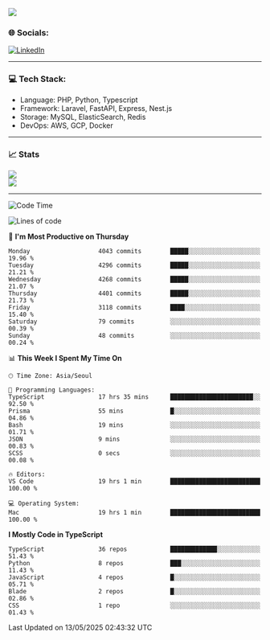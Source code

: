 <!--[![](https://visitcount.itsvg.in/api?id=jin-wk&icon=7&color=12)](https://visitcount.itsvg.in)-->
<!--[![Hits](https://hits.seeyoufarm.com/api/count/incr/badge.svg?url=https%3A%2F%2Fgithub.com%2Fjin-wk&count_bg=%235F625C&title_bg=%23555555&icon=github.svg&icon_color=%23E7E7E7&title=Hits&edge_flat=false)](https://hits.seeyoufarm.com)-->
![](https://komarev.com/ghpvc/?username=jin-wk&color=lightgrey&style=for-the-badge)

### 🌐 Socials:
[![LinkedIn](https://img.shields.io/badge/LinkedIn-%230077B5.svg?logo=linkedin&logoColor=white)](https://linkedin.com/in/jinwook-lee-242625241) 

---

### 💻 Tech Stack:
  - Language: PHP, Python, Typescript
  - Framework: Laravel, FastAPI, Express, Nest.js
  - Storage: MySQL, ElasticSearch, Redis
  - DevOps: AWS, GCP, Docker

---

### 📈 Stats
![](https://github-readme-stats.vercel.app/api?username=jin-wk&theme=dark&hide_border=true&include_all_commits=true&count_private=true)<br/>
![](https://github-readme-streak-stats.herokuapp.com/?user=jin-wk&theme=dark&hide_border=true)<br/>

---

<!--START_SECTION:waka-->
![Code Time](http://img.shields.io/badge/Code%20Time-2%2C291%20hrs%2010%20mins-blue)

![Lines of code](https://img.shields.io/badge/From%20Hello%20World%20I%27ve%20Written-5.9%20million%20lines%20of%20code-blue)

📅 **I'm Most Productive on Thursday** 

```text
Monday                   4043 commits        █████░░░░░░░░░░░░░░░░░░░░   19.96 % 
Tuesday                  4296 commits        █████░░░░░░░░░░░░░░░░░░░░   21.21 % 
Wednesday                4268 commits        █████░░░░░░░░░░░░░░░░░░░░   21.07 % 
Thursday                 4401 commits        █████░░░░░░░░░░░░░░░░░░░░   21.73 % 
Friday                   3118 commits        ████░░░░░░░░░░░░░░░░░░░░░   15.40 % 
Saturday                 79 commits          ░░░░░░░░░░░░░░░░░░░░░░░░░   00.39 % 
Sunday                   48 commits          ░░░░░░░░░░░░░░░░░░░░░░░░░   00.24 % 
```


📊 **This Week I Spent My Time On** 

```text
🕑︎ Time Zone: Asia/Seoul

💬 Programming Languages: 
TypeScript               17 hrs 35 mins      ███████████████████████░░   92.50 % 
Prisma                   55 mins             █░░░░░░░░░░░░░░░░░░░░░░░░   04.86 % 
Bash                     19 mins             ░░░░░░░░░░░░░░░░░░░░░░░░░   01.71 % 
JSON                     9 mins              ░░░░░░░░░░░░░░░░░░░░░░░░░   00.83 % 
SCSS                     0 secs              ░░░░░░░░░░░░░░░░░░░░░░░░░   00.08 % 

🔥 Editors: 
VS Code                  19 hrs 1 min        █████████████████████████   100.00 % 

💻 Operating System: 
Mac                      19 hrs 1 min        █████████████████████████   100.00 % 
```

**I Mostly Code in TypeScript** 

```text
TypeScript               36 repos            █████████████░░░░░░░░░░░░   51.43 % 
Python                   8 repos             ███░░░░░░░░░░░░░░░░░░░░░░   11.43 % 
JavaScript               4 repos             █░░░░░░░░░░░░░░░░░░░░░░░░   05.71 % 
Blade                    2 repos             █░░░░░░░░░░░░░░░░░░░░░░░░   02.86 % 
CSS                      1 repo              ░░░░░░░░░░░░░░░░░░░░░░░░░   01.43 % 
```




 Last Updated on 13/05/2025 02:43:32 UTC
<!--END_SECTION:waka-->
